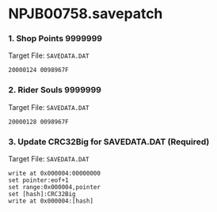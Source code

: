 # NPJB00758.savepatch

### 1. Shop Points 9999999

Target File: `SAVEDATA.DAT`

```
20000124 0098967F
```

### 2. Rider Souls 9999999

Target File: `SAVEDATA.DAT`

```
20000128 0098967F
```

### 3. Update CRC32Big for SAVEDATA.DAT (Required)

Target File: `SAVEDATA.DAT`

```
write at 0x000004:00000000
set pointer:eof+1
set range:0x000004,pointer
set [hash]:CRC32Big
write at 0x000004:[hash]
```

